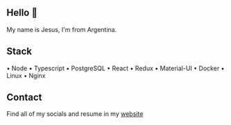 ## Hello 👋

My name is Jesus, I'm from Argentina.

## Stack
• Node
• Typescript
• PostgreSQL
• React
• Redux
• Material-UI
• Docker
• Linux
• Nginx

## Contact

Find all of my socials and resume in my [website](https://jesusandres.tech/)
